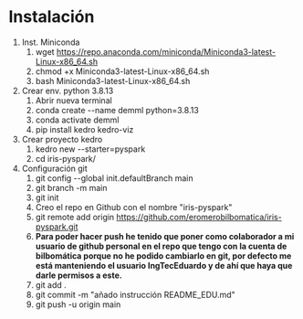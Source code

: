 # Instalación

1. Inst. Miniconda
    1. wget https://repo.anaconda.com/miniconda/Miniconda3-latest-Linux-x86_64.sh
    1. chmod +x Miniconda3-latest-Linux-x86_64.sh
    1. bash Miniconda3-latest-Linux-x86_64.sh
1. Crear env. python 3.8.13
    1. Abrir nueva terminal
    1. conda create --name demml python=3.8.13
    1. conda activate demml
    1. pip install kedro kedro-viz
1. Crear proyecto kedro
    1. kedro new --starter=pyspark
    1. cd iris-pyspark/
1. Configuración git
    1. git config --global init.defaultBranch main
    1. git branch -m main
    1. git init
    1. Creo el repo en Github con el nombre "iris-pyspark"
    1. git remote add origin https://github.com/eromerobilbomatica/iris-pyspark.git
    1. **Para poder hacer push he tenido que poner como colaborador a mi usuario de github personal  en el repo que tengo con la cuenta de bilbomática porque 
    no he podido cambiarlo en git, por defecto me está manteniendo el usuario IngTecEduardo y de ahí que haya que darle permisos a este.**
    1. git add .
    1. git commit -m "añado instrucción README_EDU.md"
    1. git push -u origin main
    